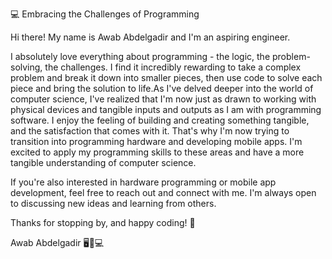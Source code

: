 💻 Embracing the Challenges of Programming

Hi there! My name is Awab Abdelgadir and I'm an aspiring engineer.

I absolutely love everything about programming - the logic, the problem-solving, the challenges. I find it incredibly rewarding to take a complex problem and break it down into smaller pieces, then use code to solve each piece and bring the solution to life.As I've delved deeper into the world of computer science, I've realized that I'm now just as drawn to working with physical devices and tangible inputs and outputs as I am with programming software. I enjoy the feeling of building and creating something tangible, and the satisfaction that comes with it. That's why I'm now trying to transition into programming hardware and developing mobile apps. I'm excited to apply my programming skills to these areas and have a more tangible understanding of computer science.

If you're also interested in hardware programming or mobile app development, feel free to reach out and connect with me. I'm always open to discussing new ideas and learning from others.

Thanks for stopping by, and happy coding! 🐻

Awab Abdelgadir 🖥️📱💻





<!---
awabgadir/awabgadir is a ✨ special ✨ repository because its `README.md` (this file) appears on your GitHub profile.
You can click the Preview link to take a look at your changes.
--->
